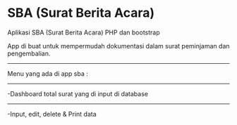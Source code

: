 # SBA (Surat Berita Acara)
 Aplikasi SBA (Surat Berita Acara) PHP dan bootstrap
 
App di buat untuk mempermudah dokumentasi dalam surat peminjaman dan pengembalian. 
<hr>
Menu yang ada di app sba :
<hr>
-Dashboard total surat yang di input di database
<hr>
-Input, edit, delete & Print data
